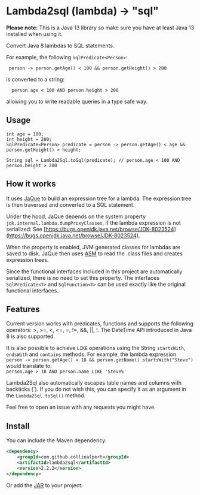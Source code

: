 Lambda2sql (lambda) -> "sql"
==========

**Please note:** This is a Java 13 library so make sure you have at least Java 13 installed when using it.

Convert Java 8 lambdas to SQL statements.

For example, the following ``SqlPredicate<Person>``:
```jshelllanguage
 person -> person.getAge() < 100 && person.getHeight() > 200
```
 
is converted to a string:
 
```
  person.age < 100 AND person.height > 200
```
allowing you to write readable queries in a type safe way.

Usage
---------

```jshelllanguage
int age = 100;
int height = 200;
SqlPredicate<Person> predicate = person -> person.getAge() < age && person.getHeight() > height;

String sql = Lambda2Sql.toSql(predicate); // person.age < 100 AND person.height > 200
```

How it works
---------

It uses [JaQue](https://github.com/TrigerSoft/jaque) to build an expression tree for a lambda. The expression tree is then traversed and converted to a SQL statement. 

Under the hood, JaQue depends on the system property `jdk.internal.lambda.dumpProxyClasses`, if the lambda expression is not serialized:
See [https://bugs.openjdk.java.net/browse/JDK-8023524](https://bugs.openjdk.java.net/browse/JDK-8023524).

When the property is enabled, JVM generated classes for lambdas are saved to disk. JaQue then uses [ASM](http://asm.ow2.org/) to read the .class files and creates expression trees.

Since the functional interfaces included in this project are automatically serialized, there is no need to set this property.
The interfaces ``SqlPredicate<T>`` and ``SqlFunction<T>`` can be used exactly like the original functional interfaces.

Features
---------

Current version works with predicates, functions and supports the following operators: >, >=, <, <=, =, !=, &&, ||, !. The DateTime API introduced in Java 8 is also supported.

It is also possible to achieve ``LIKE`` operations using the String ``startsWith``, ``endsWith`` and ``contains`` methods.
For example, the lambda expression\
``person -> person.getAge() > 18 && person.getName().startsWith("Steve")``\
would translate to:\
``person.age > 18 AND person.name LIKE 'Steve%'``

Lambda2Sql also automatically escapes table names and columns with backticks (\`). If you do not wish this, you can specify it as an argument in the `Lambda2Sql.toSql()` method.
 
Feel free to open an issue with any requests you might have.

Install
-------

You can include the Maven dependency:
```xml
<dependency>
    <groupId>com.github.collinalpert</groupId>
    <artifactId>lambda2sql</artifactId>
    <version>2.2.2</version>
</dependency>
```

Or add the [JAR](https://github.com/CollinAlpert/lambda2sql/releases/latest) to your project.
